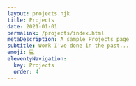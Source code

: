 ```yaml
---
layout: projects.njk
title: Projects
date: 2021-01-01
permalink: /projects/index.html
metaDescription: A sample Projects page
subtitle: Work I've done in the past...
emoji: 💻
eleventyNavigation:
  key: Projects
  order: 4
---
```

